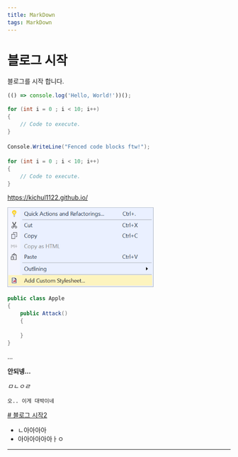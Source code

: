 ```yaml
---
title: MarkDown
tags: MarkDown
---
```


# 블로그 시작
블로그를 시작 합니다.


```javascript
(() => console.log('Hello, World!'))();
```

```csharp
for (int i = 0 ; i < 10; i++)
{
    // Code to execute.
}

Console.WriteLine("Fenced code blocks ftw!");

for (int i = 0 ; i < 10; i++)
{
    // Code to execute.
}

```


https://kichul1122.github.io/


![File](file.png)


```csharp
public class Apple
{
    public Attack()
    {
    
    }
}
```
...


**안되넹...**

*ㅁㄴㅇㄹ*

`오.. 이게 대박이네`

[# 블로그 시작2](http://example.com)


 - ㄴ아아아아
 - 아아아아아아ㅏㅇ

---
